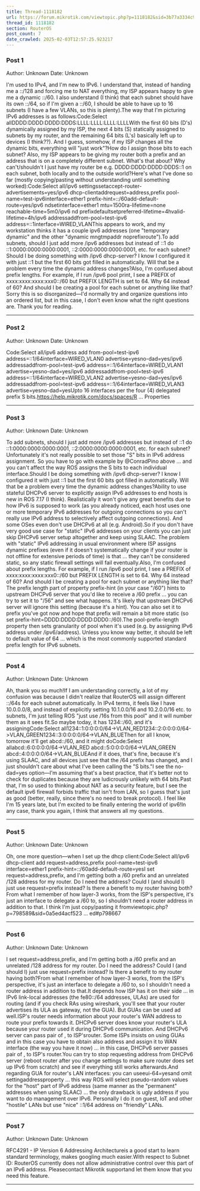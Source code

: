 ```yaml
---
title: Thread-1118182
url: https://forum.mikrotik.com/viewtopic.php?p=1118182&sid=3b77a3334c914448dbbc02bfdff4c3aa#p1118182
thread_id: 1118182
section: RouterOS
post_count: 7
date_crawled: 2025-02-03T12:57:25.923217
---
```


### Post 1
Author: Unknown
Date: Unknown

I'm used to IPv4, and I'm new to IPv6. I understand that, instead of handing me a ::/128 and forcing me to NAT everything, my ISP appears happy to give me a dynamic ::/60. I also understand (I think) that each subnet should have its own ::/64, so if I'm given a ::/60, I should be able to have up to 16 subnets (I have a few VLANs, so this is plenty).The way that I'm picturing IPv6 addresses is as follows:Code:Select allDDDD:DDDD:DDDD:DDDS:LLLL:LLLL:LLLL:LLLLWith the first 60 bits (D's) dynamically assigned by my ISP, the next 4 bits (S) statically assigned to subnets by my router, and the remaining 64 bits (L's) basically left up to devices (I think??). And I guess, somehow, if my ISP changes all the dynamic bits, everything will "just work"?How do I assign those bits to each subnet? Also, my ISP appears to be giving my router both a prefix and an address that is on a completely different subnet. What's that about? Why can't/shouldn't I just have my router be e.g. DDDD:DDDD:DDDD:DDDS::1 on each subnet, both locally and to the outside world?Here's what I've done so far (mostly copying/pasting without understanding until something worked):Code:Select all/ipv6 settingssetaccept-router-advertisements=yes/ipv6 dhcp-clientaddrequest=address,prefix pool-name=test-ipv6interface=ether1 prefix-hint=::/60add-default-route=yes/ipv6 ndsetinterface=ether1 mtu=1500ra-lifetime=none reachable-time=5m0/ipv6 nd prefixdefaultsetpreferred-lifetime=4hvalid-lifetime=4h/ipv6 addressaddfrom-pool=test-ipv6 address=::1interface=WIRED_VLANThis appears to work, and my workstation thinks it has a couple ipv6 addresses (one "temporary dynamic" and the other "dynamic mngtmpaddr noprefixroute").To add subnets, should I just add more /ipv6 addresses but instead of ::1 do ::1:0000:0000:0000:0001, ::2:0000:0000:0000:0001, etc. for each subnet? Should I be doing something with /ipv6 dhcp-server? I know I configured it with just ::1 but the first 60 bits got filled in automatically. Will that be a problem every time the dynamic address changes?Also, I'm confused about prefix lengths. For example, if I run /ipv6 pool print, I see a PREFIX of xxxx:xxxx:xxxx:xxx0::/60 but PREFIX LENGTH is set to 64. Why 64 instead of 60? And should I be creating a pool for each subnet or anything like that?Sorry this is so disorganized—I'd normally try and organize questions into an ordered list, but in this case, I don't even know what the right questions are. Thank you for reading.

---
### Post 2
Author: Unknown
Date: Unknown

Code:Select all/ipv6 address add from-pool=test-ipv6 address=::1/64interface=WIRED_VLAN0 advertise=yesno-dad=yes/ipv6 addressaddfrom-pool=test-ipv6 address=::1/64interface=WIRED_VLAN1 advertise=yesno-dad=yes/ipv6 addressaddfrom-pool=test-ipv6 address=::1/64interface=WIRED_VLAN2 advertise=yesno-dad=yes/ipv6 addressaddfrom-pool=test-ipv6 address=::1/64interface=WIRED_VLAN3 advertise=yesno-dad=yesUpto 16 interfaces per the four (4) delegated prefix S bits.https://help.mikrotik.com/docs/spaces/R ... Properties

---
### Post 3
Author: Unknown
Date: Unknown

To add subnets, should I just add more /ipv6 addresses but instead of ::1 do ::1:0000:0000:0000:0001, ::2:0000:0000:0000:0001, etc. for each subnet?Unfortunately it's not really possible to set those "S" bits in IPv6 address assignment. So you have to go with example by @ConradPino above ... and you can't affect the way ROS assigns the S bits to each individual interface.Should I be doing something with /ipv6 dhcp-server? I know I configured it with just ::1 but the first 60 bits got filled in automatically. Will that be a problem every time the dynamic address changes?Ability to use stateful DHCPv6 server to explicitly assign IPv6 addresses to end hosts is new in ROS 7.17 (I think). Realistically it won't give any great benefits due to how IPv6 is supposed to work (as you already noticed, each host uses one or more temporary IPv6 addresses for outgoing connections so you can't really use IPv6 address to selectively affect outgoing connections). And some OSes even don't use DHCPv6 at all (e.g. Android).So if you don't have very good use case for "static" IPv6 addresses on your clients you can just skip DHCPv6 server setup altogether and keep using SLAAC. The problem with "static" IPv6 addressing in usual environment where ISP assigns dynamic prefixes (even if it doesn't systematically change if your router is not offline for extensive periods of time) is that ... they can't be considered static, so any static firewall settings will fail eventually.Also, I'm confused about prefix lengths. For example, if I run /ipv6 pool print, I see a PREFIX of xxxx:xxxx:xxxx:xxx0::/60 but PREFIX LENGTH is set to 64. Why 64 instead of 60? And should I be creating a pool for each subnet or anything like that?The prefix length part of property prefix-hint (in your case "/60") hints to upstream DHCPv6 server that you'd like to receive a /60 prefix ... you can try to set it to "/56" and see what happens. It's likely that upstream DHCPv6 server will ignore this setting (because it's a hint). You can also set it to prefix you've got now and hope that prefix will remain a bit more static (so set prefix-hint=DDDD:DDDD:DDDD:DDD0::/60).The pool-prefix-length property then sets granularity of pool when it's used (e.g. by assigning IPv6 address under /ipv6/address). Unless you know way better, it should be left to default value of 64 ... which is the most commonly supported standard prefix length for IPv6 subnets.

---
### Post 4
Author: Unknown
Date: Unknown

Ah, thank you so much!If I am understanding correctly, a lot of my confusion was because I didn't realize that RouterOS will assign different ::/64s for each subnet automatically. In IPv4 terms, it feels like I have 10.0.0.0/8, and instead of explicitly setting 10.1.0.0/16 and 10.2.0.0/16 etc. to subnets, I'm just telling ROS "just use /16s from this pool" and it will number them as it sees fit.So maybe today, it has 1234::/60, and it's assigningCode:Select all1234::1:0:0:0:0/64->VLAN_RED1234::2:0:0:0:0/64->VLAN_GREEN1234::3:0:0:0:0/64->VLAN_BLUEThen for all I know, tomorrow it'll get abcd::/60, and it might doCode:Select allabcd::6:0:0:0:0/64->VLAN_RED
abcd::5:0:0:0:0/64->VLAN_GREEN
abcd::4:0:0:0:0/64->VLAN_BLUEAnd if it does, that's fine, because it's using SLAAC, and all devices just see that the /64 prefix has changed, and I just shouldn't care about what I've been calling the "S bits."I see the no-dad=yes option—I'm assuming that's a best practice, that it's better not to check for duplicates because they are ludicrously unlikely with 64 bits.Past that, I'm so used to thinking about NAT as a security feature, but I see the default ipv6 firewall forbids traffic that isn't from LAN, so I guess that's just as good (better, really, since there's no need to break protocol). I feel like I'm 15 years late, but I'm excited to be finally entering the world of ipv6!In any case, thank you again, I think that answers all my questions.

---
### Post 5
Author: Unknown
Date: Unknown

Oh, one more question—when I set up the dhcp client:Code:Select all/ipv6 dhcp-client add request=address,prefix pool-name=test-ipv6 interface=ether1 prefix-hint=::/60add-default-route=yesI set request=address,prefix, and I'm getting both a /60 prefix and an unrelated /128 address for my router. Do I need the address? Could I (and should I) just use request=prefix instead? Is there a benefit to my router having both?From what I remember of how layer-3 works, from the ISP's perspective, it's just an interface to delegate a /60 to, so I shouldn't need a router address in addition to that. I think I'm just copy/pasting it fromviewtopic.php?p=798589&sid=0a5ed4acf523 ... ed#p798667

---
### Post 6
Author: Unknown
Date: Unknown

I set request=address,prefix, and I'm getting both a /60 prefix and an unrelated /128 address for my router. Do I need the address? Could I (and should I) just use request=prefix instead? Is there a benefit to my router having both?From what I remember of how layer-3 works, from the ISP's perspective, it's just an interface to delegate a /60 to, so I shouldn't need a router address in addition to that.It depends how ISP has it on their side ... in IPv6 link-local addresses (the fe80::/64 addresses, ULAs) are used for routing (and if you check RAs using wireshark, you'll see that your router advertises its ULA as gateway, not the GUA). But GUAs can be used ad well.ISP's router needs information about your router's WAN address to route your prefix towards it. DHCPv6 server does know your router's ULA because your router used it during DHCPv6 communication. And DHCPv6 server can pass pair of <ULA>,<prefix> to ISP'srouter. Some ISPs insists on using GUAs and in this case you have to obtain also address and assign it to WAN interface (the way you have it now) ... in this case, DHCPv6 server passes pair of <GUA>,<prefix> to ISP's router.You can try to stop requesting address from DHCPv6 server (reboot router after you change settings to make sure router does set up IPv6 from scratch) and see if everything still works afterwards.And regarding GUA for router's LAN interfaces: you can useeui-64=yesand omit settingaddressproperty ... this way ROS will select pseudo-random values for the "host" part of IPv6 address (same manner as the "permanent" addresses when using SLAAC) ... the only drawback is ugly address if you want to do management over IPv6. Personally I do it on guest, IoT and other "hostile" LANs but use "nice" ::1/64 address on "friendly" LANs.

---
### Post 7
Author: Unknown
Date: Unknown

RFC4291 - IP Version 6 Addressing Architectureis a good start to learn standard terminology, makes googling much easier.With respect to Subnet ID: RouterOS currently does not allow administrative control over this part of an IPv6 address. Pleasecontact Mikrotik supportand let them know that you need this feature.

---
